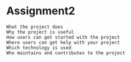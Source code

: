 # Assignment2

    What the project does
    Why the project is useful
    How users can get started with the project
    Where users can get help with your project
    Which technology is used
    Who maintains and contributes to the project

